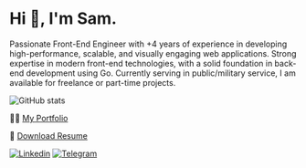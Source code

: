 # Hi 👋, I'm **Sam**.

Passionate Front-End Engineer with +4 years of experience in developing high-performance, scalable,
and visually engaging web applications. Strong expertise in modern front-end technologies, with a solid
foundation in back-end development using Go.
Currently serving in public/military service, I am available for freelance or part-time projects.


![GitHub stats](https://github-readme-stats.vercel.app/api?username=samznd&count_private=true&show_icons=false&include_all_commits=true&hide_title=true&theme=gruvbox&bg_color=0D1117&border_color=0D1117&text_color=ffffff)


👨‍💻 [My Portfolio](https://samzandian.com)

📄 [Download Resume](https://drive.google.com/file/d/1OvJo9P9WlboSkK5_5PEosYy7om2tJPX6/view)

[![Linkedin](https://img.shields.io/badge/-LinkedIn-076678?style=flat&logo=Linkedin&logoColor=fbf1c7)](https://www.linkedin.com/in/sam-zandian-98155a120/)
[![Telegram](https://img.shields.io/badge/-Telegram-076678?style=flat&logo=telegram&logoColor=fbf1c7)](https://telegram.me/sam_znd/)
